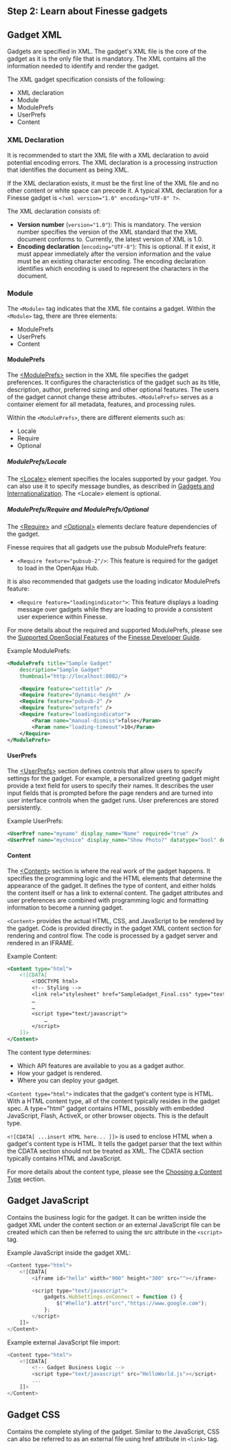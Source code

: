 ## Step 2: Learn about Finesse gadgets

## Gadget XML
Gadgets are specified in XML. The gadget's XML file is the core of the gadget as it is the only file that is mandatory. The XML contains all the information needed to identify and render the gadget.

The XML gadget specification consists of the following:

 * XML declaration
 * Module
  * ModulePrefs
  * UserPrefs
  * Content

### XML Declaration
It is recommended to start the XML file with a XML declaration to avoid potential encoding errors. The XML declaration is a processing instruction that identifies the document as being XML.

If the XML declaration exists, it must be the first line of the XML file and no other content or white space can precede it. A typical XML declaration for a Finesse gadget is `<?xml version="1.0" encoding="UTF-8" ?>`.

The XML declaration consists of:

* **Version number** (`version="1.0"`): This is mandatory. The version number specifies the version of the XML standard that the XML document conforms to. Currently, the latest version of XML is 1.0.
* **Encoding declaration** (`encoding="UTF-8"`): This is optional. If it exist, it must appear immediately after the version information and the value must be an existing character encoding. The encoding declaration identifies which encoding is used to represent the characters in the document.

### Module
The `<Module>` tag indicates that the XML file contains a gadget. Within the `<Module>` tag, there are three elements:

* ModulePrefs
* UserPrefs
* Content

#### ModulePrefs
The [&lt;ModulePrefs&gt;](https://developers.google.com/gadgets/docs/xml_reference#moduleprefs-elements-and-attributes) section in the XML file specifies the gadget preferences. It configures the characteristics of the gadget such as its title, description, author, preferred sizing and other optional features. The users of the gadget cannot change these attributes. `<ModulePrefs>` serves as a container element for all metadata, features, and processing rules.

Within the `<ModulePrefs>`, there are different elements such as:

* Locale
* Require
* Optional

##### ModulePrefs/Locale
The [&lt;Locale&gt;](https://developers.google.com/gadgets/docs/xml_reference#L10N_Ref) element specifies the locales supported by your gadget. You can also use it to specify message bundles, as described in [Gadgets and Internationalization](https://developers.google.com/gadgets/docs/i18n). The &lt;Locale&gt; element is optional.

##### ModulePrefs/Require and ModulePrefs/Optional
The [&lt;Require&gt;](https://developers.google.com/gadgets/docs/xml_reference#moduleprefsrequire-and-moduleprefsoptional) and [&lt;Optional&gt;](https://developers.google.com/gadgets/docs/xml_reference#moduleprefsrequire-and-moduleprefsoptional) elements declare feature dependencies of the gadget.

Finesse requires that all gadgets use the pubsub ModulePrefs feature:

* `<Require feature="pubsub-2"/>`: This feature is required for the gadget to load in the OpenAjax Hub.

It is also recommended that gadgets use the loading indicator ModulePrefs feature:

* `<Require feature="loadingindicator">`: This feature displays a loading message over gadgets while they are loading to provide a consistent user experience within Finesse.

For more details about the required and supported ModulePrefs, please see the [Supported OpenSocial Features](https://developer.cisco.com/docs/finesse/#supported-opensocial-features) of the [Finesse Developer Guide](https://developer.cisco.com/docs/finesse/#rest-api-dev-guide).

Example ModulePrefs:

```xml
<ModulePrefs title="Sample Gadget"
    description="Sample Gadget"
    thumbnail="http://localhost:8082/">

    <Require feature="settitle" />
    <Require feature="dynamic-height" />
    <Require feature="pubsub-2" />
    <Require feature="setprefs" />
    <Require feature="loadingindicator">
        <Param name="manual-dismiss">false</Param>
        <Param name="loading-timeout">10</Param>
    </Require>
</ModulePrefs>
```

#### UserPrefs
The [&lt;UserPrefs&gt;](https://developers.google.com/gadgets/docs/xml_reference#user-preferences) section defines controls that allow users to specify settings for the gadget. For example, a personalized greeting gadget might provide a text field for users to specify their names. It describes the user input fields that is prompted before the page renders and are turned into user interface controls when the gadget runs. User preferences are stored persistently.

Example UserPrefs:

```xml
<UserPref name="myname" display_name="Name" required="true" />
<UserPref name="mychoice" display_name="Show Photo?" datatype="bool" default_value="true"/>
```

#### Content
The [&lt;Content&gt;](https://developers.google.com/gadgets/docs/xml_reference#content-section) section is where the real work of the gadget happens. It specifies the programming logic and the HTML elements that determine the appearance of the gadget. It defines the type of content, and either holds the content itself or has a link to external content. The gadget attributes and user preferences are combined with programming logic and formatting information to become a running gadget.

`<Content>` provides the actual HTML, CSS, and JavaScript to be rendered by the gadget. Code is provided directly in the gadget XML content section for rendering and control flow. The code is processed by a gadget server and rendered in an IFRAME.

Example Content:

```xml
<Content type="html">
    <![CDATA[
        <!DOCTYPE html>
        <!-- Styling -->
        <link rel="stylesheet" href="SampleGadget_Final.css" type="text/css" />
        …
        …
        <script type="text/javascript">
            …
        </script>
    ]]>
</Content>
```

The content type determines:

* Which API features are available to you as a gadget author.
* How your gadget is rendered.
* Where you can deploy your gadget.

`<Content type="html">` indicates that the gadget's content type is HTML. With a HTML content type, all of the content typically resides in the gadget spec. A type="html" gadget contains HTML, possibly with embedded JavaScript, Flash, ActiveX, or other browser objects. This is the default type.

`<![CDATA[ ...insert HTML here... ]]>` is used to enclose HTML when a gadget's content type is HTML. It tells the gadget parser that the text within the CDATA section should not be treated as XML. The CDATA section typically contains HTML and JavaScript.

For more details about the content type, please see the [Choosing a Content Type](https://developers.google.com/gadgets/docs/fundamentals#choosing------------------a-content-type) section.

## Gadget JavaScript
Contains the business logic for the gadget. It can be written inside the gadget XML under the content section or an external JavaScript file can be created which can then be referred to using the src attribute in the `<script>` tag.

Example JavaScript inside the gadget XML:
```js
<Content type="html">
    <![CDATA[
        <iframe id="hello" width="900" height="300" src=""></iframe>

        <script type="text/javascript">
            gadgets.HubSettings.onConnect = function () {
                $("#hello").attr("src","https://www.google.com");
            };
        </script>
    ]]>
</Content>
```

Example external JavaScript file import:
```js
<Content type="html">
    <![CDATA[
        <!-- Gadget Business Logic -->
        <script type="text/javascript" src="HelloWorld.js"></script>
        ...
    ]]>
</Content>
```

## Gadget CSS
Contains the complete styling of the gadget. Similar to the JavaScript, CSS can also be referred to as an external file using href attribute in `<link>` tag.